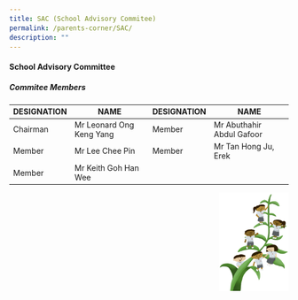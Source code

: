 ```yaml
---
title: SAC (School Advisory Commitee)
permalink: /parents-corner/SAC/
description: ""
---
```

#### School Advisory Committee

##### **Commitee Members**

 | DESIGNATION	| NAME | DESIGNATION | NAME|
| -------- | -------- | -------- | -------- |
|Chairman	| Mr Leonard Ong Keng Yang  |	 Member	| Mr Abuthahir Abdul Gafoor
 |Member	| Mr Lee Chee Pin |	 Member	| Mr Tan Hong Ju, Erek
 |Member|	 Mr Keith Goh Han Wee   |	 |
 
 <img src="/images/Small%20logo/gwps%20children%20(1).png" 
     style="width:25%;float:right">